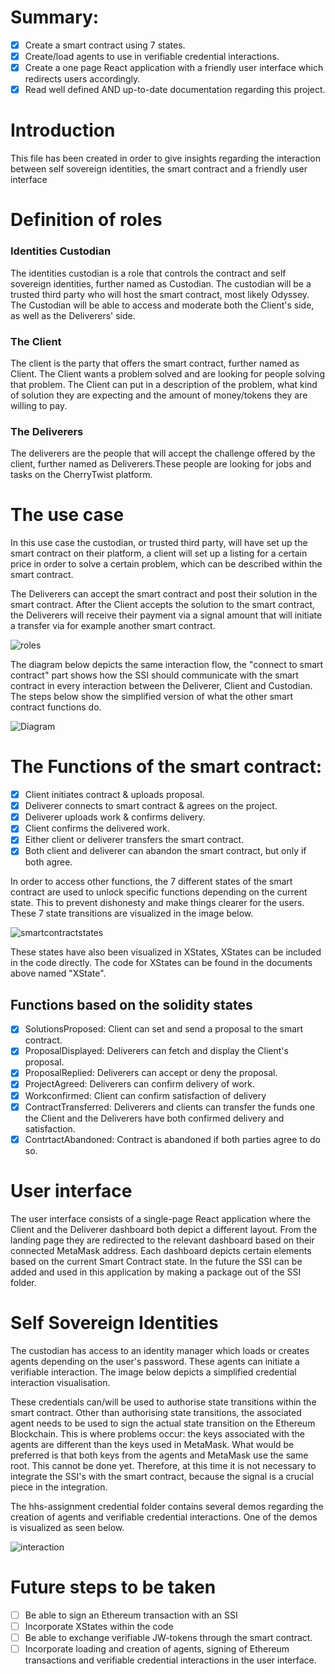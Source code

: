 # Summary:
- [x] Create a smart contract using 7 states.
- [x] Create/load agents to use in verifiable credential interactions.
- [x] Create a one page React application with a friendly user interface which redirects users accordingly.
- [x] Read well defined AND up-to-date documentation regarding this project.

# Introduction
This file has been created in order to give insights regarding the interaction between self sovereign identities, the smart contract and a friendly user interface

# Definition of roles
### **Identities Custodian**
The identities custodian is a role that controls the contract and self sovereign identities, further named as Custodian. The custodian will be a trusted third party who will host the smart contract, most likely Odyssey. The Custodian will be able to access and moderate both the Client's side, as well as the Deliverers' side.

### **The Client**
The client is the party that offers the smart contract, further named as Client. The Client wants a problem solved and are looking for people solving that problem. The Client can put in a description of the problem, what kind of solution they are expecting and the amount of money/tokens they are willing to pay.

### **The Deliverers**
The deliverers are the people that will accept the challenge offered by the client, further named as Deliverers.These people are looking for jobs and tasks on the CherryTwist platform.

# The use case
In this use case the custodian, or trusted third party, will have set up the smart contract on their platform, a client will set up a listing for a certain price in order to solve a certain problem, which can be described within the smart contract.

The Deliverers can accept the smart contract and post their solution in the smart contract. After the Client accepts the solution to the smart contract, the Deliverers will receive their payment via a signal amount that will initiate a transfer via for example another smart contract.

![roles](https://user-images.githubusercontent.com/58250102/97601650-12614f00-1a13-11eb-9060-1010acbd2382.png)

The diagram below depicts the same interaction flow, the "connect to smart contract" part shows how the SSI should communicate with the smart contract in every interaction between the Deliverer, Client and Custodian. The steps below show the simplified version of what the other smart contract functions do.

![Diagram](https://user-images.githubusercontent.com/71760326/98146813-20f4ae00-1ecc-11eb-9e40-ebf2cbb08a21.png)

# The Functions of the smart contract:
- [x] Client initiates contract & uploads proposal.
- [x] Deliverer connects to smart contract & agrees on the project.
- [x] Deliverer uploads work & confirms delivery.
- [x] Client confirms the delivered work.
- [x] Either client or deliverer transfers the smart contract.
- [x] Both client and deliverer can abandon the smart contract, but only if both agree.

In order to access other functions, the 7 different states of the smart contract are used to unlock specific functions depending on the current state. This to prevent dishonesty and make things clearer for the users. These 7 state transitions are visualized in the image below.

![smartcontractstates](https://user-images.githubusercontent.com/71760326/106139535-d94d8d80-616d-11eb-8b14-10ae8ed5a11d.PNG)

These states have also been visualized in XStates, XStates can be included in the code directly. The code for XStates can be found in the documents above named "XState".

## Functions based on the solidity states
- [x] SolutionsProposed: Client can set and send a proposal to the smart contract.
- [x] ProposalDisplayed: Deliverers can fetch and display the Client's proposal.
- [x] ProposalReplied: Deliverers can accept or deny the proposal.
- [x] ProjectAgreed: Deliverers can confirm delivery of work.
- [x] Workconfirmed: Client can confirm satisfaction of delivery
- [x] ContractTransferred: Deliverers and clients can transfer the funds one the Client and the Deliverers have both confirmed delivery and satisfaction.
- [x] ContrtactAbandoned: Contract is abandoned if both parties agree to do so.

# User interface
The user interface consists of a single-page React application where the Client and the Deliverer dashboard both depict a different layout. From the landing page they are redirected to the relevant dashboard based on their connected MetaMask address. Each dashboard depicts certain elements based on the current Smart Contract state. In the future the SSI can be added and used in this application by making a package out of the SSI folder.

# Self Sovereign Identities
The custodian has access to an identity manager which loads or creates agents depending on the user's password. These agents can initiate a verifiable interaction. The image below depicts a simplified credential interaction visualisation.

These credentials can/will be used to authorise state transitions within the smart contract. Other than authorising state transitions, the associated agent needs to be used to sign the actual state transition on the Ethereum Blockchain. This is where problems occur: the keys associated with the agents are different than the keys used in MetaMask. What would be preferred is that both keys from the agents and MetaMask use the same root. This cannot be done yet. Therefore, at this time it is not necessary to integrate the SSI's with the smart contract, because the signal is a crucial piece in the integration.

The hhs-assignment credential folder contains several demos regarding the creation of agents and verifiable credential interactions. One of the demos is visualized as seen below.

![interaction](https://user-images.githubusercontent.com/71760326/106142181-75c55f00-6171-11eb-8418-6903b03b9139.PNG)

# Future steps to be taken
- [ ] Be able to sign an Ethereum transaction with an SSI
- [ ] Incorporate XStates within the code
- [ ] Be able to exchange verifiable JW-tokens through the smart contract.
- [ ] Incorporate loading and creation of agents, signing of Ethereum transactions and verifiable credential interactions in the user interface.
